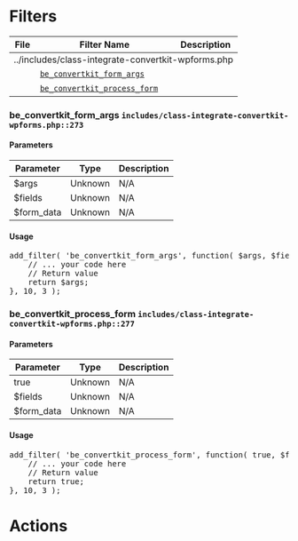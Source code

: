 <h1>Filters</h1><table>
				<thead>
					<tr>
						<th>File</th>
						<th>Filter Name</th>
						<th>Description</th>
					</tr>
				</thead>
				<tbody><tr>
						<td colspan="3">../includes/class-integrate-convertkit-wpforms.php</td>
					</tr><tr>
						<td>&nbsp;</td>
						<td><a href="#be_convertkit_form_args"><code>be_convertkit_form_args</code></a></td>
						<td></td>
					</tr><tr>
						<td>&nbsp;</td>
						<td><a href="#be_convertkit_process_form"><code>be_convertkit_process_form</code></a></td>
						<td></td>
					</tr>
					</tbody>
				</table><h3 id="be_convertkit_form_args">
						be_convertkit_form_args
						<code>includes/class-integrate-convertkit-wpforms.php::273</code>
					</h3><h4>Parameters</h4>
					<table>
						<thead>
							<tr>
								<th>Parameter</th>
								<th>Type</th>
								<th>Description</th>
							</tr>
						</thead>
						<tbody><tr>
							<td>$args</td>
							<td>Unknown</td>
							<td>N/A</td>
						</tr><tr>
							<td>$fields</td>
							<td>Unknown</td>
							<td>N/A</td>
						</tr><tr>
							<td>$form_data</td>
							<td>Unknown</td>
							<td>N/A</td>
						</tr>
						</tbody>
					</table><h4>Usage</h4>
<pre>
add_filter( 'be_convertkit_form_args', function( $args, $fields, $form_data ) {
	// ... your code here
	// Return value
	return $args;
}, 10, 3 );
</pre>
<h3 id="be_convertkit_process_form">
						be_convertkit_process_form
						<code>includes/class-integrate-convertkit-wpforms.php::277</code>
					</h3><h4>Parameters</h4>
					<table>
						<thead>
							<tr>
								<th>Parameter</th>
								<th>Type</th>
								<th>Description</th>
							</tr>
						</thead>
						<tbody><tr>
							<td>true</td>
							<td>Unknown</td>
							<td>N/A</td>
						</tr><tr>
							<td>$fields</td>
							<td>Unknown</td>
							<td>N/A</td>
						</tr><tr>
							<td>$form_data</td>
							<td>Unknown</td>
							<td>N/A</td>
						</tr>
						</tbody>
					</table><h4>Usage</h4>
<pre>
add_filter( 'be_convertkit_process_form', function( true, $fields, $form_data ) {
	// ... your code here
	// Return value
	return true;
}, 10, 3 );
</pre>
<h1>Actions</h1>
